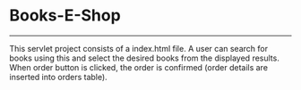 # Books-E-Shop
---------------
This servlet project consists of a index.html file.
A user can search for books using this and select the desired books from the displayed results.
When order button is clicked, the order is confirmed (order details are inserted into orders table).
